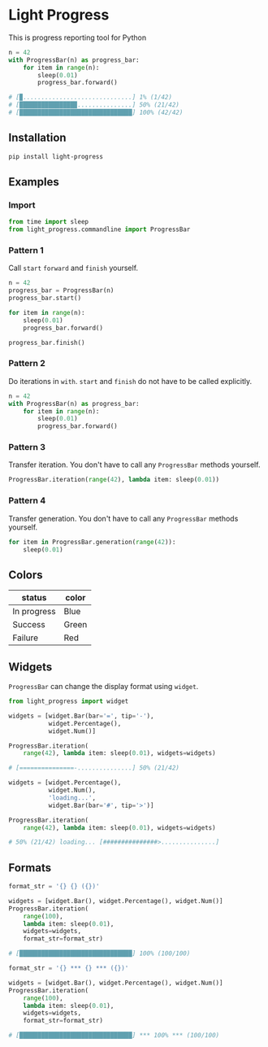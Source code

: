 # Light Progress

This is progress reporting tool for Python

```python
n = 42
with ProgressBar(n) as progress_bar:
    for item in range(n):
        sleep(0.01)
        progress_bar.forward()
```

```python
# [▉..............................] 1% (1/42)
# [███████████████▉...............] 50% (21/42)
# [███████████████████████████████] 100% (42/42)
```

## Installation

```sh
pip install light-progress
```

## Examples

### Import

```python
from time import sleep
from light_progress.commandline import ProgressBar
```

### Pattern 1

Call `start` `forward` and `finish` yourself.

```python
n = 42
progress_bar = ProgressBar(n)
progress_bar.start()

for item in range(n):
    sleep(0.01)
    progress_bar.forward()

progress_bar.finish()
```

### Pattern 2

Do iterations in `with`. `start` and `finish` do not have to be called explicitly.

```python
n = 42
with ProgressBar(n) as progress_bar:
    for item in range(n):
        sleep(0.01)
        progress_bar.forward()
```

### Pattern 3

Transfer iteration.
You don't have to call any `ProgressBar` methods yourself.

```python
ProgressBar.iteration(range(42), lambda item: sleep(0.01))
```

### Pattern 4

Transfer generation.
You don't have to call any `ProgressBar` methods yourself.

```python
for item in ProgressBar.generation(range(42)):
    sleep(0.01)
```

## Colors

| status      | color |
|-------------|-------|
| In progress | Blue  |
| Success     | Green |
| Failure     | Red   |

## Widgets

`ProgressBar` can change the display format using `widget`.

```python
from light_progress import widget
```

```python
widgets = [widget.Bar(bar='=', tip='-'),
           widget.Percentage(),
           widget.Num()]

ProgressBar.iteration(
    range(42), lambda item: sleep(0.01), widgets=widgets)

# [===============-...............] 50% (21/42)
```

```python
widgets = [widget.Percentage(),
           widget.Num(),
           'loading...',
           widget.Bar(bar='#', tip='>')]

ProgressBar.iteration(
    range(42), lambda item: sleep(0.01), widgets=widgets)

# 50% (21/42) loading... [###############>...............]
```

## Formats


```python
format_str = '{} {} ({})'

widgets = [widget.Bar(), widget.Percentage(), widget.Num()]
ProgressBar.iteration(
    range(100),
    lambda item: sleep(0.01),
    widgets=widgets,
    format_str=format_str)

# [███████████████████████████████] 100% (100/100)
```

```python
format_str = '{} *** {} *** ({})'

widgets = [widget.Bar(), widget.Percentage(), widget.Num()]
ProgressBar.iteration(
    range(100),
    lambda item: sleep(0.01),
    widgets=widgets,
    format_str=format_str)

# [███████████████████████████████] *** 100% *** (100/100)
```